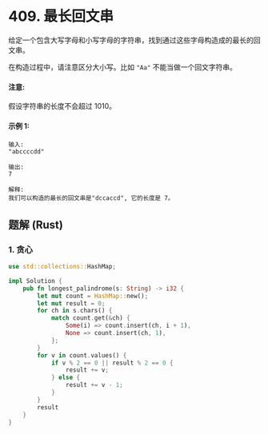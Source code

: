 # 409. 最长回文串
给定一个包含大写字母和小写字母的字符串，找到通过这些字母构造成的最长的回文串。

在构造过程中，请注意区分大小写。比如 ```"Aa"``` 不能当做一个回文字符串。

#### 注意:
假设字符串的长度不会超过 1010。

#### 示例 1:
```
输入:
"abccccdd"

输出:
7

解释:
我们可以构造的最长的回文串是"dccaccd", 它的长度是 7。
```

## 题解 (Rust)

### 1. 贪心
```Rust
use std::collections::HashMap;

impl Solution {
    pub fn longest_palindrome(s: String) -> i32 {
        let mut count = HashMap::new();
        let mut result = 0;
        for ch in s.chars() {
            match count.get(&ch) {
                Some(i) => count.insert(ch, i + 1),
                None => count.insert(ch, 1),
            };
        }
        for v in count.values() {
            if v % 2 == 0 || result % 2 == 0 {
                result += v;
            } else {
                result += v - 1;
            }
        }
        result
    }
}
```
